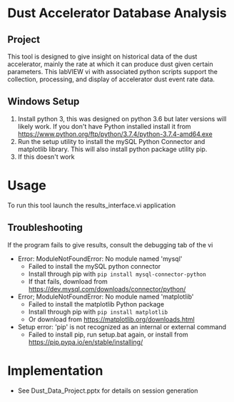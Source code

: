 # Dust Accelerator Database Analysis

## Project
This tool is designed to give insight on historical data of the dust accelerator, mainly the rate at which it can produce dust given certain parameters. This labVIEW vi with associated python scripts support the collection, processing, and display of accelerator dust event rate data. 

## Windows Setup
1. Install python 3, this was designed on python 3.6 but later versions will likely work. If you don't have Python installed install it from https://www.python.org/ftp/python/3.7.4/python-3.7.4-amd64.exe
2. Run the setup utility to install the mySQL Python Connector and matplotlib library. This will also install python package utility pip.
3. If this doesn't work 
# Usage
To run this tool launch the results_interface.vi application

## Troubleshooting
If the program fails to give results, consult the debugging tab of the vi
 - Error: ModuleNotFoundError: No module named 'mysql'
    - Failed to install the mySQL python connector
    - Install through pip with `pip install mysql-connector-python`
    - If that fails, download from https://dev.mysql.com/downloads/connector/python/
 - Error; ModuleNotFoundError: No module named 'matplotlib'
    - Failed to install the matplotlib Python package
    - Install through pip with `pip install matplotlib`
    - Or download from https://matplotlib.org/downloads.html
 - Setup error: 'pip' is not recognized as an internal or external command
    - Failed to install pip, run setup.bat again, or install from https://pip.pypa.io/en/stable/installing/

# Implementation
 - See Dust_Data_Project.pptx for details on session generation